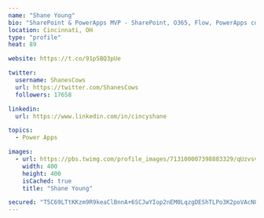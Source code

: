```yaml
---
name: "Shane Young"
bio: "SharePoint & PowerApps MVP - SharePoint, O365, Flow, PowerApps consulting? @PowerApps911 | Pure Snark? You found it."
location: Cincinnati, OH
type: "profile"
heat: 89

website: https://t.co/91p5BQ3pUe

twitter:
  username: ShanesCows
  url: https://twitter.com/ShanesCows
  followers: 17658

linkedin:
  url: https://www.linkedin.com/in/cincyshane

topics:
  - Power Apps

images:
  - url: https://pbs.twimg.com/profile_images/713100007398883329/qUzvsvQ3_400x400.jpg
    width: 400
    height: 400
    isCached: true
    title: "Shane Young"

secured: "T5C69LTtKKzm9R9keaClBnnA+6SCJwYIop2nEM0LqzgDEShTLPo3K2poVAcN8G8/+wEEFk+G155rVR6QVy8qfDDXyFNtg1pdKuNtklC84Vssm0QG4Vd7NJoqzEym5GqUfwFZDd9ubMWQrlHEHMr/k/YVsPmZkYE9CmMarT1Fptg9JVWOW9RJyAwwBKxIo/gWqllxKwkHMorbAOkpI9BDrfWPV02BeHSZn0mpg/M5BU5YGYGT8NkCvU/coYX9Bxpv+lD5fYI4pv7pUGiLOF8yGEVSQyElWXTmsXzQehvZUhTBcKGdmA5i/OKQ62CaByxT6zIJb19HqoRtZ+4Xze8c9cnVrC87UgXfLaVocOjpZa9+qMOIHqL5UW703D0zylPbft9ng8UuC3gLgftXqInJhSsGZbDRM6sxsdER5nL+iMQ=;Oa5yP7hXHXs8QgOI2I/utA=="
---
```


